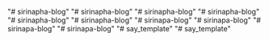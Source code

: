 "# sirinapha-blog" 
"# sirinapha-blog" 
"# sirinapha-blog" 
"# sirinapha-blog" 
"# sirinapha-blog" 
"# sirinapha-blog" 
"# sirinapa-blog" 
"# sirinapa-blog" 
"# sirinapa-blog" 
"# sirinapa-blog" 
"# say_template" 
"# say_template" 
